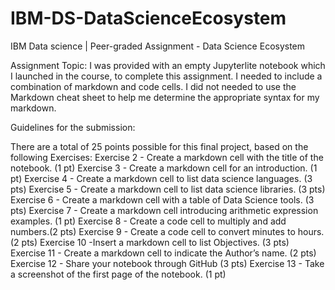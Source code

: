 # IBM-DS-DataScienceEcosystem
IBM Data science | Peer-graded Assignment - Data Science Ecosystem

Assignment Topic: I was provided with an empty Jupyterlite notebook which I launched in the course, to complete this assignment. I needed to include a combination of markdown and code cells. I did not needed to use the Markdown cheat sheet to help me determine the appropriate syntax for my markdown. 

Guidelines for the submission:

There are a total of 25 points possible for this final project, based on the following Exercises: 
Exercise 2 - Create a markdown cell with the title of the notebook. (1 pt) 
Exercise 3 - Create a markdown cell for an introduction. (1 pt) 
Exercise 4 - Create a markdown cell to list data science languages. (3 pts) 
Exercise 5 - Create a markdown cell to list data science libraries. (3 pts) 
Exercise 6 - Create a markdown cell with a table of Data Science tools. (3 pts) 
Exercise 7 - Create a markdown cell introducing arithmetic expression examples. (1 pt) 
Exercise 8 - Create a code cell to multiply and add numbers.(2 pts) 
Exercise 9 - Create a code cell to convert minutes to hours. (2 pts) 
Exercise 10 -Insert a markdown cell to list Objectives. (3 pts) 
Exercise 11 - Create a markdown cell to indicate the Author’s name. (2 pts) 
Exercise 12 - Share your notebook through GitHub (3 pts) 
Exercise 13 - Take a screenshot of the first page of the notebook. (1 pt)
